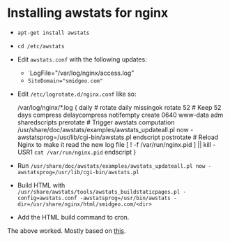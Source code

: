 # Installing awstats for nginx

- `apt-get install awstats`
- `cd /etc/awstats`
- Edit `awstats.conf` with the following updates:
    - `LogFile="/var/log/nginx/access.log"
    - `SiteDomain="smidgeo.com"`
- Edit `/etc/logrotate.d/nginx.conf` like so:

    /var/log/nginx/*.log {
        daily # rotate daily
        missingok 
        rotate 52 # Keep 52 days
        compress
        delaycompress
        notifempty
        create 0640 www-data adm
        sharedscripts
        prerotate
                # Trigger awstats computation
                /usr/share/doc/awstats/examples/awstats_updateall.pl now -awstatsprog=/usr/lib/cgi-bin/awstats.pl
        endscript
        postrotate
                # Reload Nginx to make it read the new log file
                [ ! -f /var/run/nginx.pid ] || kill -USR1 `cat /var/run/nginx.pid`
        endscript
    }

- Run `/usr/share/doc/awstats/examples/awstats_updateall.pl now -awstatsprog=/usr/lib/cgi-bin/awstats.pl`
- Build HTML with `/usr/share/awstats/tools/awstats_buildstaticpages.pl -config=awstats.conf -awstatsprog=/usr/bin/awstats -dir=/usr/share/nginx/html/smidgeo.com/<dir>`
- Add the HTML build command to cron.

The above worked. Mostly based on [this](https://kamisama.me/2013/03/20/install-configure-and-protect-awstats-for-multiple-nginx-vhost-on-debian/).
